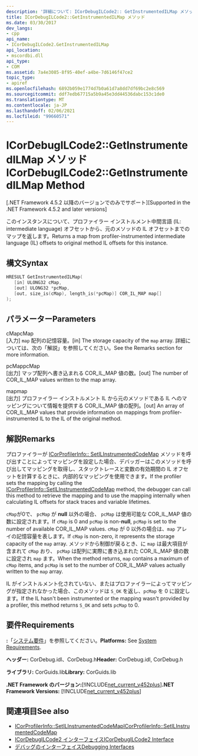```yaml
---
description: '詳細について: ICorDebugILCode2:: GetInstrumentedILMap メソッド'
title: ICorDebugILCode2::GetInstrumentedILMap メソッド
ms.date: 03/30/2017
dev_langs:
- cpp
api_name:
- ICorDebugILCode2.GetInstrumentedILMap
api_location:
- mscordbi.dll
api_type:
- COM
ms.assetid: 7a4e3085-8f95-40ef-a4be-7d6146f47ce2
topic_type:
- apiref
ms.openlocfilehash: 6892b059e1774d7b0a61d7a8dd7df69bc2e8c569
ms.sourcegitcommit: ddf7edb67715a5b9a45e3dd44536dabc153c1de0
ms.translationtype: MT
ms.contentlocale: ja-JP
ms.lasthandoff: 02/06/2021
ms.locfileid: "99660571"
---
```

# <a name="icordebugilcode2getinstrumentedilmap-method"></a><span data-ttu-id="64414-103">ICorDebugILCode2::GetInstrumentedILMap メソッド</span><span class="sxs-lookup"><span data-stu-id="64414-103">ICorDebugILCode2::GetInstrumentedILMap Method</span></span>

<span data-ttu-id="64414-104">[.NET Framework 4.5.2 以降のバージョンでのみでサポート]</span><span class="sxs-lookup"><span data-stu-id="64414-104">[Supported in the .NET Framework 4.5.2 and later versions]</span></span>  
  
 <span data-ttu-id="64414-105">このインスタンスについて、プロファイラー インストルメント中間言語 (IL: intermediate language) オフセットから、元のメソッドの IL オフセットまでのマップを返します。</span><span class="sxs-lookup"><span data-stu-id="64414-105">Returns a map from profiler-instrumented intermediate language (IL) offsets to original method IL offsets for this instance.</span></span>  
  
## <a name="syntax"></a><span data-ttu-id="64414-106">構文</span><span class="sxs-lookup"><span data-stu-id="64414-106">Syntax</span></span>  
  
```cpp
HRESULT GetInstrumentedILMap(  
   [in] ULONG32 cMap,  
   [out] ULONG32 *pcMap,  
   [out, size_is(cMap), length_is(*pcMap)] COR_IL_MAP map[]  
);  
```  
  
## <a name="parameters"></a><span data-ttu-id="64414-107">パラメーター</span><span class="sxs-lookup"><span data-stu-id="64414-107">Parameters</span></span>  

 <span data-ttu-id="64414-108">cMap</span><span class="sxs-lookup"><span data-stu-id="64414-108">cMap</span></span>  
 <span data-ttu-id="64414-109">[入力] `map` 配列の記憶容量。</span><span class="sxs-lookup"><span data-stu-id="64414-109">[in] The storage capacity of the `map` array.</span></span> <span data-ttu-id="64414-110">詳細については、次の「解説」を参照してください。</span><span class="sxs-lookup"><span data-stu-id="64414-110">See the Remarks section for more information.</span></span>  
  
 <span data-ttu-id="64414-111">pcMap</span><span class="sxs-lookup"><span data-stu-id="64414-111">pcMap</span></span>  
 <span data-ttu-id="64414-112">[出力] マップ配列へ書き込まれる COR_IL_MAP 値の数。</span><span class="sxs-lookup"><span data-stu-id="64414-112">[out] The number of COR_IL_MAP values written to the map array.</span></span>  
  
 <span data-ttu-id="64414-113">map</span><span class="sxs-lookup"><span data-stu-id="64414-113">map</span></span>  
 <span data-ttu-id="64414-114">[出力] プロファイラー インストルメント IL から元のメソッドである IL へのマッピングについて情報を提供する COR_IL_MAP 値の配列。</span><span class="sxs-lookup"><span data-stu-id="64414-114">[out] An array of COR_IL_MAP values that provide information on mappings from profiler-instrumented IL to the IL of the original method.</span></span>  
  
## <a name="remarks"></a><span data-ttu-id="64414-115">解説</span><span class="sxs-lookup"><span data-stu-id="64414-115">Remarks</span></span>  

 <span data-ttu-id="64414-116">プロファイラーが [ICorProfilerInfo:: SetILInstrumentedCodeMap](../profiling/icorprofilerinfo-setilinstrumentedcodemap-method.md) メソッドを呼び出すことによってマッピングを設定した場合、デバッガーはこのメソッドを呼び出してマッピングを取得し、スタックトレースと変数の有効期間の IL オフセットを計算するときに、内部的なマッピングを使用できます。</span><span class="sxs-lookup"><span data-stu-id="64414-116">If the profiler sets the mapping by calling the [ICorProfilerInfo::SetILInstrumentedCodeMap](../profiling/icorprofilerinfo-setilinstrumentedcodemap-method.md) method, the debugger can call this method to retrieve the mapping and to use the mapping internally when calculating IL offsets for stack traces and variable lifetimes.</span></span>  
  
 <span data-ttu-id="64414-117">`cMap`が0で、 `pcMap` が **null** 以外の場合、 `pcMap` は使用可能な COR_IL_MAP 値の数に設定されます。</span><span class="sxs-lookup"><span data-stu-id="64414-117">If `cMap` is 0 and `pcMap` is non-**null**, `pcMap` is set to the number of available COR_IL_MAP values.</span></span> <span data-ttu-id="64414-118">`cMap` が 0 以外の場合は、`map` アレイの記憶容量を表します。</span><span class="sxs-lookup"><span data-stu-id="64414-118">If `cMap` is non-zero, it represents the storage capacity of the `map` array.</span></span> <span data-ttu-id="64414-119">メソッドから制御が戻るとき、に `map` は最大項目が含まれて `cMap` おり、 `pcMap` は配列に実際に書き込まれた COR_IL_MAP 値の数に設定され `map` ます。</span><span class="sxs-lookup"><span data-stu-id="64414-119">When the method returns, `map` contains a maximum of `cMap` items, and `pcMap` is set to the number of COR_IL_MAP values actually written to the `map` array.</span></span>  
  
 <span data-ttu-id="64414-120">IL がインストルメント化されていない、またはプロファイラーによってマッピングが指定されなかった場合、このメソッドは `S_OK` を返し、`pcMap` を 0 に設定します。</span><span class="sxs-lookup"><span data-stu-id="64414-120">If the IL hasn't been instrumented or the mapping wasn't provided by a profiler, this method returns `S_OK` and sets `pcMap` to 0.</span></span>  
  
## <a name="requirements"></a><span data-ttu-id="64414-121">要件</span><span class="sxs-lookup"><span data-stu-id="64414-121">Requirements</span></span>  

 <span data-ttu-id="64414-122">**:**「[システム要件](../../get-started/system-requirements.md)」を参照してください。</span><span class="sxs-lookup"><span data-stu-id="64414-122">**Platforms:** See [System Requirements](../../get-started/system-requirements.md).</span></span>  
  
 <span data-ttu-id="64414-123">**ヘッダー:** CorDebug.idl、CorDebug.h</span><span class="sxs-lookup"><span data-stu-id="64414-123">**Header:** CorDebug.idl, CorDebug.h</span></span>  
  
 <span data-ttu-id="64414-124">**ライブラリ:** CorGuids.lib</span><span class="sxs-lookup"><span data-stu-id="64414-124">**Library:** CorGuids.lib</span></span>  
  
 <span data-ttu-id="64414-125">**.NET Framework のバージョン:**[!INCLUDE[net_current_v452plus](../../../../includes/net-current-v452plus-md.md)]</span><span class="sxs-lookup"><span data-stu-id="64414-125">**.NET Framework Versions:** [!INCLUDE[net_current_v452plus](../../../../includes/net-current-v452plus-md.md)]</span></span>  
  
## <a name="see-also"></a><span data-ttu-id="64414-126">関連項目</span><span class="sxs-lookup"><span data-stu-id="64414-126">See also</span></span>

- [<span data-ttu-id="64414-127">ICorProfilerInfo::SetILInstrumentedCodeMap</span><span class="sxs-lookup"><span data-stu-id="64414-127">ICorProfilerInfo::SetILInstrumentedCodeMap</span></span>](../profiling/icorprofilerinfo-setilinstrumentedcodemap-method.md)
- [<span data-ttu-id="64414-128">ICorDebugILCode2 インターフェイス</span><span class="sxs-lookup"><span data-stu-id="64414-128">ICorDebugILCode2 Interface</span></span>](icordebugilcode2-interface.md)
- [<span data-ttu-id="64414-129">デバッグのインターフェイス</span><span class="sxs-lookup"><span data-stu-id="64414-129">Debugging Interfaces</span></span>](debugging-interfaces.md)
